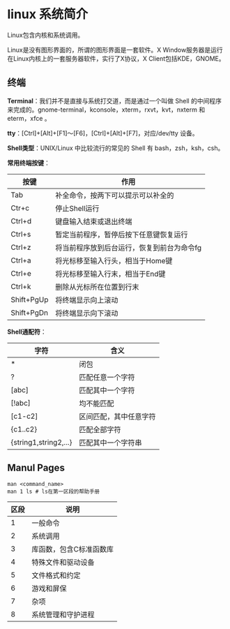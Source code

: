 # linux 系统简介

Linux包含内核和系统调用。

Linux是没有图形界面的，所谓的图形界面是一套软件。X Window服务器是运行在Linux内核上的一套服务器软件，实行了X协议，X Client包括KDE，GNOME。

## 终端

**Terminal**：我们并不是直接与系统打交道，而是通过一个叫做 Shell 的中间程序来完成的。gnome-terminal，kconsole，xterm，rxvt，kvt，nxterm 和 eterm，xfce 。

**tty**：[Ctrl]+[Alt]+[F1]～[F6]，[Ctrl]+[Alt]+[F7]，对应/dev/tty 设备。

**Shell类型**：UNIX/Linux 中比较流行的常见的 Shell 有 bash，zsh，ksh，csh。

**常用终端按键**：

按键 | 作用 
-- | -----
Tab | 补全命令，按两下可以提示可以补全的
Ctr+c | 停止Shell运行
Ctrl+d | 键盘输入结束或退出终端
Ctrl+s | 暂定当前程序，暂停后按下任意键恢复运行
Ctrl+z | 将当前程序放到后台运行，恢复到前台为命令fg
Ctrl+a | 将光标移至输入行头，相当于Home键
Ctrl+e | 将光标移至输入行末，相当于End键
Ctrl+k | 删除从光标所在位置到行末
Shift+PgUp | 将终端显示向上滚动
Shift+PgDn | 将终端显示向下滚动

**Shell通配符**：

字符 | 含义
-- | -----
* | 闭包
? | 匹配任意一个字符
[abc] | 匹配其中一个字符
[!abc] | 均不能匹配
[c1-c2] | 区间匹配，其中任意字符
{c1..c2}| 匹配全部字符
{string1,string2,...}|匹配其中一个字符串

## Manul Pages 

```shell
man <command_name> 
man 1 ls # ls在第一区段的帮助手册
```



区段 | 说明
-- | -----
1|一般命令
2|系统调用
3|库函数，包含C标准函数库
4|特殊文件和驱动设备
5|文件格式和约定
6|游戏和屏保
7|杂项
8|系统管理和守护进程